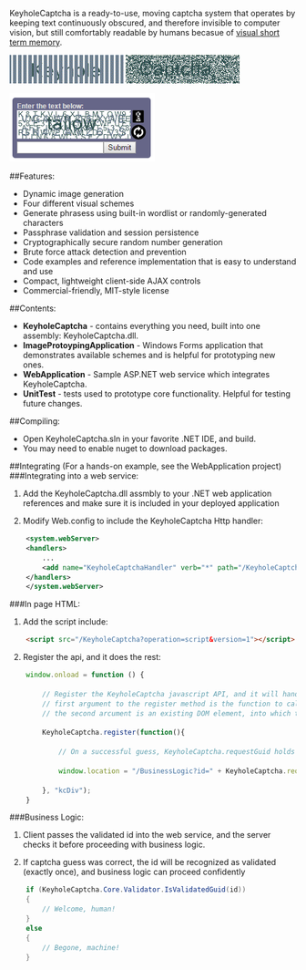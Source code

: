KeyholeCaptcha is a ready-to-use, moving captcha system that operates by
keeping text continuously obscured, and therefore invisible to computer vision,
but still comfortably readable by humans becasue of [visual short term memory](https://en.wikipedia.org/wiki/Visual_short-term_memory "Wikipedia"). 

![alt text](https://github.com//etray/KeyholeCaptcha/blob/master/Images/Keyhole.gif?raw=true "Keyhole")
![alt text](https://github.com//etray/KeyholeCaptcha/blob/master/Images/Captcha.gif?raw=true "Captcha")

![alt text](https://github.com//etray/KeyholeCaptcha/blob/master/Images/Screenshot.png?raw=true "Screenshot")

##Features: 
- Dynamic image generation
- Four different visual schemes
- Generate phrasess using built-in wordlist or randomly-generated characters
- Passphrase validation and session persistence
- Cryptographically secure random number generation
- Brute force attack detection and prevention
- Code examples and reference implementation that is easy to understand and use
- Compact, lightweight client-side AJAX controls
- Commercial-friendly, MIT-style license

##Contents:
- **KeyholeCaptcha** - contains everything you need, built into one assembly: 
  KeyholeCaptcha.dll.
- **ImageProtoypingApplication** - Windows Forms application that demonstrates
  available schemes and is helpful for prototyping new ones.
- **WebApplication** - Sample ASP.NET web service which integrates KeyholeCaptcha.
- **UnitTest** - tests used to prototype core functionality. Helpful for
  testing future changes.

##Compiling:
- Open KeyholeCaptcha.sln in your favorite .NET IDE, and build.
- You may need to enable nuget to download packages.

##Integrating
(For a hands-on example, see the WebApplication project)
###Integrating into a web service:

1. Add the KeyholeCaptcha.dll assmbly to your .NET web application references and 
   make sure it is included in your deployed application

2. Modify Web.config to include the KeyholeCaptcha Http handler:

```xml
	<system.webServer>
	<handlers>
		...
		<add name="KeyholeCaptchaHandler" verb="*" path="/KeyholeCaptcha" type="KeyholeCaptcha.Web.KeyholeCaptchaHandler" preCondition="integratedMode,runtimeVersionv4.0" />
	</handlers>
	</system.webServer>
```

###In page HTML: 

1. Add the script include:
```html
	<script src="/KeyholeCaptcha?operation=script&version=1"></script>
```
2. Register the api, and it does the rest:
```javascript
	window.onload = function () {

		// Register the KeyholeCaptcha javascript API, and it will handle the rest.
		// first argument to the register method is the function to call when captcha guess is correct.
		// the second arcument is an existing DOM element, into which the captcha control will be built.

		KeyholeCaptcha.register(function(){
				
			// On a successful guess, KeyholeCaptcha.requestGuid holds a token which can be passed to your web service.
				
			window.location = "/BusinessLogic?id=" + KeyholeCaptcha.requestGuid;			

		}, "kcDiv");
	}

```

###Business Logic:
	
1. Client passes the validated id into the web service, and the server checks it before proceeding with business logic.

2. If captcha guess was correct, the id will be recognized as validated (exactly once), and business logic can proceed confidently

```cs
    if (KeyholeCaptcha.Core.Validator.IsValidatedGuid(id))
    {
        // Welcome, human!
    }
    else
    {
        // Begone, machine!
    }
```
